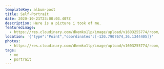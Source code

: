 ```yaml
---
templateKey: album-post
title: Self-Portrait
date: 2020-10-21T23:00:03.407Z
description: Here is a picture i took of me.
featuredimage: 
  - https://res.cloudinary.com/dkemko1lp/image/upload/v1603255774/room/WIN_20201020_17_35_29_Pro_momvlq.jpg
location: '{"type":"Point","coordinates":[-120.7907674,36.1344405]}'
photos:
  - https://res.cloudinary.com/dkemko1lp/image/upload/v1603255774/room/WIN_20201020_17_35_29_Pro_momvlq.jpg
tags:
  - me
  - portrait
---
```

